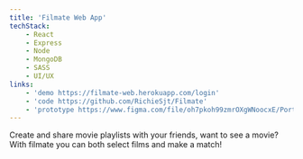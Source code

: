 ```yaml
---
title: 'Filmate Web App'
techStack: 
    - React
    - Express
    - Node
    - MongoDB
    - SASS
    - UI/UX
links:
    - 'demo https://filmate-web.herokuapp.com/login'
    - 'code https://github.com/RichieSjt/Filmate'
    - 'prototype https://www.figma.com/file/oh7pkoh99zmrOXgWNoocxE/Portfolio?node-id=0%3A1'
---
```


Create and share movie playlists with your friends, want to see a movie? With filmate you can both select films and make a match!